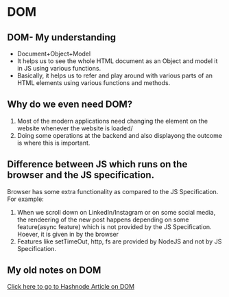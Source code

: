 # DOM
## DOM- My understanding
- Document+Object+Model
- It helps us to see the whole HTML document as an Object and model it in JS using various functions.
- Basically, it helps us to refer and play around with various parts of an HTML elements using various functions and methods.

## Why do we even need DOM?
1. Most of the modern applications need changing the element on the website whenever the website is loaded/
2. Doing some operations at the backend and also displayong the outcome is where this is important.


## Difference between JS which runs on the browser and the JS specification.
Browser has some extra functionality as compared to the JS Specification.
For example: 
1. When we scroll down on LinkedIn/Instagram or on some social media, the rendeering of the new post happens depending on some feature(async feature) which is not provided by the JS Specification. Hoever, it is given in by the browser
2. Features like setTimeOut, http, fs are provided by NodeJS and not by JS Specification.

## My old notes on DOM
[Click here to go to Hashnode Article on DOM](https://98sunny.hashnode.dev/hands-on-dom-and-selectors-in-javascript-ck47jwg9b026bu4s1z8yjsgnt)

